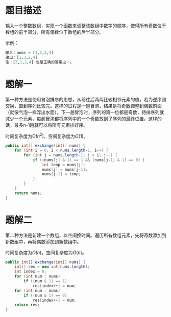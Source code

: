 # 题目描述

输入一个整数数组，实现一个函数来调整该数组中数字的顺序，使得所有奇数位于数组的前半部分，所有偶数位于数组的后半部分。

示例：

```python
输入：nums = [1,2,3,4]
输出：[1,3,2,4] 
注：[3,1,2,4] 也是正确的答案之一。
```

# 题解一

第一种方法是使用冒泡排序的思想，从前往后两两比较相邻元素的值，若为逆序则交换，直到序列比较完。这样的过程是一趟冒泡，结果是将奇数调整到偶数前面（就像气泡一样浮出水面）。下一趟冒泡时，序列的第一位都是奇数，待排序列就减少一个元素，每趟冒泡都将序列中的一个奇数放到了序列的最终位置。这样的话，最多n-1趟就可以将所有元素排好序。

时间复杂度为$O(n^2)$，空间复杂度为$O(1)$。

```java
public int[] exchange(int[] nums) {
    for (int i = 0; i < nums.length-1; i++) {
        for (int j = nums.length-1; j > i; j--) {
            if ((nums[j] & 1) == 1 && (nums[j-1] & 1) == 0) {
                int temp = nums[j];
                nums[j] = nums[j-1];
                nums[j-1] = temp;
            }
        }
    }
    return nums;
}
```

# 题解二

第二种方法是新建一个数组，以空间换时间。遍历所有数组元素，先将奇数添加到新数组中，再将偶数添加到新数组中。

时间复杂度为$O(n)$，空间复杂度为$O(n)$。

```java
public int[] exchange(int[] nums) {
    int[] res = new int[nums.length];
    int index = 0;
    for (int num : nums)
        if ((num & 1) == 1)
            res[index++] = num;
    for (int num : nums)
        if ((num & 1) == 0)
            res[index++] = num;
    return res;
}
```